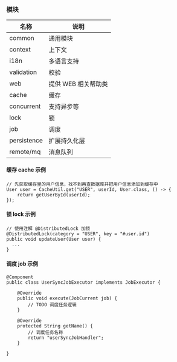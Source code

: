 ### 模块

| 名称 | 说明 |
| --- | --- |
| common | 通用模块 |
| context | 上下文 |
| i18n | 多语言支持 |
| validation | 校验 |
| web | 提供 WEB 相关帮助类 |
| cache | 缓存 |
| concurrent | 支持异步等 |
| lock | 锁 |
| job | 调度 |
| persistence | 扩展持久化层 |
| remote/mq | 消息队列 |

#### 缓存 cache 示例

```
// 先获取缓存里的用户信息，找不到再查数据库并把用户信息添加到缓存中
User user = CacheUtil.get("USER", userId, User.class, () -> {
    return getUserById(userId);
});
```

#### 锁 lock 示例

```
// 使用注解 @DistributedLock 加锁
@DistributedLock(category = "USER", key = "#user.id")
public void updateUser(User user) {
  ...
}
```

#### 调度 job 示例

```
@Component
public class UserSyncJobExecutor implements JobExecutor {

    @Override
    public void execute(JobCurrent job) {
        // TODO 调度任务逻辑
    }

    @Override
    protected String getName() {
        // 调度任务名称
        return "userSyncJobHandler";
    }

}
```
